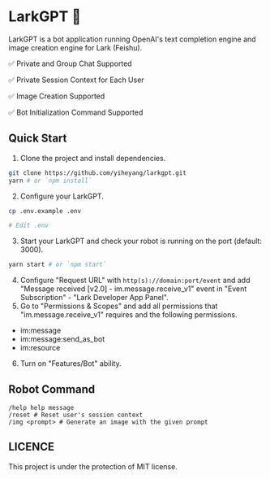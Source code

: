 # LarkGPT 🤖️

LarkGPT is a bot application running OpenAI's text completion engine and image creation engine for Lark (Feishu).

✅ Private and Group Chat Supported

✅ Private Session Context for Each User

✅ Image Creation Supported

✅ Bot Initialization Command Supported

## Quick Start

1. Clone the project and install dependencies.
```bash
git clone https://github.com/yiheyang/larkgpt.git
yarn # or `npm install`
```
2. Configure your LarkGPT.
```bash
cp .env.example .env

# Edit .env
```
3. Start your LarkGPT and check your robot is running on the port (default: 3000).
```bash
yarn start # or `npm start`
```
4. Configure "Request URL" with `http(s)://domain:port/event` and add "Message received [v2.0] - im.message.receive_v1" event in "Event Subscription" - "Lark Developer App Panel".
5. Go to "Permissions & Scopes" and add all permissions that "im.message.receive_v1" requires and the following permissions.
- im:message
- im:message:send_as_bot
- im:resource
6. Turn on "Features/Bot" ability.

## Robot Command
```text
/help help message
/reset # Reset user's session context
/img <prompt> # Generate an image with the given prompt
```
## LICENCE
This project is under the protection of MIT license.
